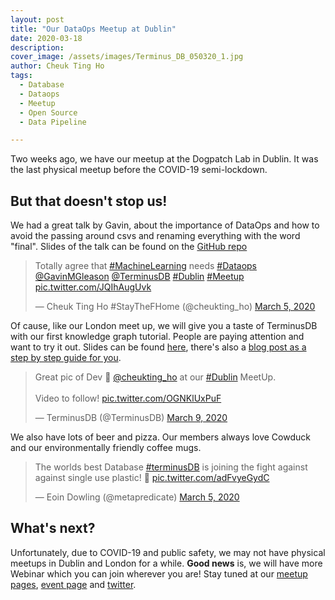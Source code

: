 ```yaml
---
layout: post
title: "Our DataOps Meetup at Dublin"
date: 2020-03-18
description:
cover_image: /assets/images/Terminus_DB_050320_1.jpg
author: Cheuk Ting Ho
tags:
  - Database
  - Dataops
  - Meetup
  - Open Source
  - Data Pipeline

---
```


Two weeks ago, we have our meetup at the Dogpatch Lab in Dublin. It was the last physical meetup before the COVID-19 semi-lockdown.

## But that doesn't stop us!

We had a great talk by Gavin, about the importance of DataOps and how to avoid the passing around csvs and renaming everything with the word "final". Slides of the talk can be found on the [GitHub repo](https://github.com/terminusdb/terminusdb-events/blob/master/dublin-meetup/dataops-1st-knowledge-graph/TerminusDB%20-%20The%20Dataops%20Revolution.pdf)

<blockquote class="twitter-tweet"><p lang="en" dir="ltr">Totally agree that <a href="https://twitter.com/hashtag/MachineLearning?src=hash&amp;ref_src=twsrc%5Etfw">#MachineLearning</a> needs <a href="https://twitter.com/hashtag/Dataops?src=hash&amp;ref_src=twsrc%5Etfw">#Dataops</a> <a href="https://twitter.com/GavinMGleason?ref_src=twsrc%5Etfw">@GavinMGleason</a> <a href="https://twitter.com/TerminusDB?ref_src=twsrc%5Etfw">@TerminusDB</a> <a href="https://twitter.com/hashtag/Dublin?src=hash&amp;ref_src=twsrc%5Etfw">#Dublin</a> <a href="https://twitter.com/hashtag/Meetup?src=hash&amp;ref_src=twsrc%5Etfw">#Meetup</a> <a href="https://t.co/JQIhAugUvk">pic.twitter.com/JQIhAugUvk</a></p>&mdash; Cheuk Ting Ho #StayTheFHome (@cheukting_ho) <a href="https://twitter.com/cheukting_ho/status/1235646056412692481?ref_src=twsrc%5Etfw">March 5, 2020</a></blockquote> <script async src="https://platform.twitter.com/widgets.js" charset="utf-8"></script>

Of cause, like our London meet up, we will give you a taste of TerminusDB with our first knowledge graph tutorial. People are paying attention and want to try it out. Slides can be found [here](https://slides.com/cheukting_ho/1st-graph-vis#/), there's also a [blog post as a step by step guide for you](http://blog.terminusdb.com/2020/01/14/my-first-terminusdb-graph-visualisation-bike-share-data/).

<blockquote class="twitter-tweet"><p lang="en" dir="ltr">Great pic of Dev 🥑 <a href="https://twitter.com/cheukting_ho?ref_src=twsrc%5Etfw">@cheukting_ho</a> at our <a href="https://twitter.com/hashtag/Dublin?src=hash&amp;ref_src=twsrc%5Etfw">#Dublin</a> MeetUp. <br><br>Video to follow! <a href="https://t.co/OGNKlUxPuF">pic.twitter.com/OGNKlUxPuF</a></p>&mdash; TerminusDB (@TerminusDB) <a href="https://twitter.com/TerminusDB/status/1237142077999394816?ref_src=twsrc%5Etfw">March 9, 2020</a></blockquote> <script async src="https://platform.twitter.com/widgets.js" charset="utf-8"></script>

We also have lots of beer and pizza. Our members always love Cowduck and our environmentally friendly coffee mugs.

<blockquote class="twitter-tweet"><p lang="en" dir="ltr">The worlds best Database <a href="https://twitter.com/hashtag/terminusDB?src=hash&amp;ref_src=twsrc%5Etfw">#terminusDB</a> is joining the fight against against single use plastic! 👏 <a href="https://t.co/adFvyeGydC">pic.twitter.com/adFvyeGydC</a></p>&mdash; Eoin Dowling (@metapredicate) <a href="https://twitter.com/metapredicate/status/1235650563561476096?ref_src=twsrc%5Etfw">March 5, 2020</a></blockquote> <script async src="https://platform.twitter.com/widgets.js" charset="utf-8"></script>

## What's next?

Unfortunately, due to COVID-19 and public safety, we may not have physical meetups in Dublin and London for a while. **Good news** is, we will have more Webinar which you can join wherever you are! Stay tuned at our [meetup pages](https://www.meetup.com/pro/terminusdb-community/), [event page](https://events.terminusdb.com/) and [twitter](https://twitter.com/TerminusDB).
